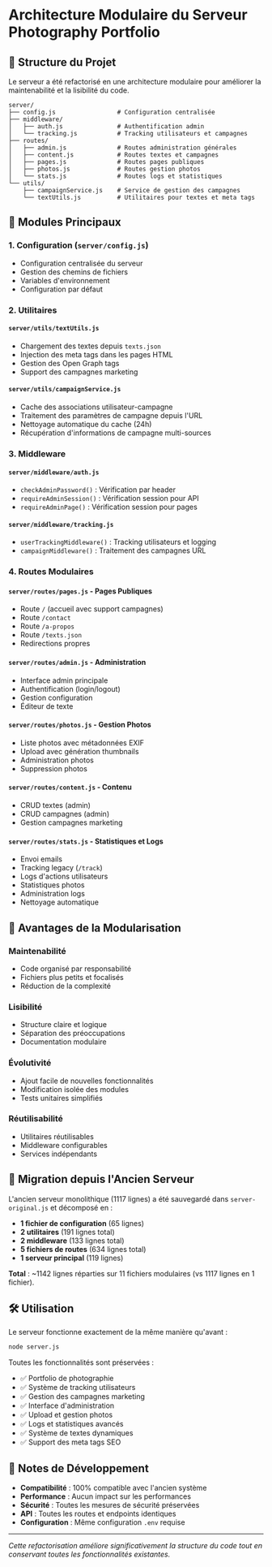 # Architecture Modulaire du Serveur Photography Portfolio

## 📁 Structure du Projet

Le serveur a été refactorisé en une architecture modulaire pour améliorer la maintenabilité et la lisibilité du code.

```
server/
├── config.js                 # Configuration centralisée
├── middleware/
│   ├── auth.js               # Authentification admin
│   └── tracking.js           # Tracking utilisateurs et campagnes
├── routes/
│   ├── admin.js              # Routes administration générales
│   ├── content.js            # Routes textes et campagnes
│   ├── pages.js              # Routes pages publiques
│   ├── photos.js             # Routes gestion photos
│   └── stats.js              # Routes logs et statistiques
└── utils/
    ├── campaignService.js    # Service de gestion des campagnes
    └── textUtils.js          # Utilitaires pour textes et meta tags
```

## 🔧 Modules Principaux

### 1. **Configuration (`server/config.js`)**

- Configuration centralisée du serveur
- Gestion des chemins de fichiers
- Variables d'environnement
- Configuration par défaut

### 2. **Utilitaires**

#### `server/utils/textUtils.js`

- Chargement des textes depuis `texts.json`
- Injection des meta tags dans les pages HTML
- Gestion des Open Graph tags
- Support des campagnes marketing

#### `server/utils/campaignService.js`

- Cache des associations utilisateur-campagne
- Traitement des paramètres de campagne depuis l'URL
- Nettoyage automatique du cache (24h)
- Récupération d'informations de campagne multi-sources

### 3. **Middleware**

#### `server/middleware/auth.js`

- `checkAdminPassword()` : Vérification par header
- `requireAdminSession()` : Vérification session pour API
- `requireAdminPage()` : Vérification session pour pages

#### `server/middleware/tracking.js`

- `userTrackingMiddleware()` : Tracking utilisateurs et logging
- `campaignMiddleware()` : Traitement des campagnes URL

### 4. **Routes Modulaires**

#### `server/routes/pages.js` - Pages Publiques

- Route `/` (accueil avec support campagnes)
- Route `/contact`
- Route `/a-propos`
- Route `/texts.json`
- Redirections propres

#### `server/routes/admin.js` - Administration

- Interface admin principale
- Authentification (login/logout)
- Gestion configuration
- Éditeur de texte

#### `server/routes/photos.js` - Gestion Photos

- Liste photos avec métadonnées EXIF
- Upload avec génération thumbnails
- Administration photos
- Suppression photos

#### `server/routes/content.js` - Contenu

- CRUD textes (admin)
- CRUD campagnes (admin)
- Gestion campagnes marketing

#### `server/routes/stats.js` - Statistiques et Logs

- Envoi emails
- Tracking legacy (`/track`)
- Logs d'actions utilisateurs
- Statistiques photos
- Administration logs
- Nettoyage automatique

## 🚀 Avantages de la Modularisation

### **Maintenabilité**

- Code organisé par responsabilité
- Fichiers plus petits et focalisés
- Réduction de la complexité

### **Lisibilité**

- Structure claire et logique
- Séparation des préoccupations
- Documentation modulaire

### **Évolutivité**

- Ajout facile de nouvelles fonctionnalités
- Modification isolée des modules
- Tests unitaires simplifiés

### **Réutilisabilité**

- Utilitaires réutilisables
- Middleware configurables
- Services indépendants

## 🔄 Migration depuis l'Ancien Serveur

L'ancien serveur monolithique (1117 lignes) a été sauvegardé dans `server-original.js` et décomposé en :

- **1 fichier de configuration** (65 lignes)
- **2 utilitaires** (191 lignes total)
- **2 middleware** (133 lignes total)
- **5 fichiers de routes** (634 lignes total)
- **1 serveur principal** (119 lignes)

**Total** : ~1142 lignes réparties sur 11 fichiers modulaires (vs 1117 lignes en 1 fichier).

## 🛠️ Utilisation

Le serveur fonctionne exactement de la même manière qu'avant :

```bash
node server.js
```

Toutes les fonctionnalités sont préservées :

- ✅ Portfolio de photographie
- ✅ Système de tracking utilisateurs
- ✅ Gestion des campagnes marketing
- ✅ Interface d'administration
- ✅ Upload et gestion photos
- ✅ Logs et statistiques avancés
- ✅ Système de textes dynamiques
- ✅ Support des meta tags SEO

## 📝 Notes de Développement

- **Compatibilité** : 100% compatible avec l'ancien système
- **Performance** : Aucun impact sur les performances
- **Sécurité** : Toutes les mesures de sécurité préservées
- **API** : Toutes les routes et endpoints identiques
- **Configuration** : Même configuration `.env` requise

---

_Cette refactorisation améliore significativement la structure du code tout en conservant toutes les fonctionnalités existantes._
